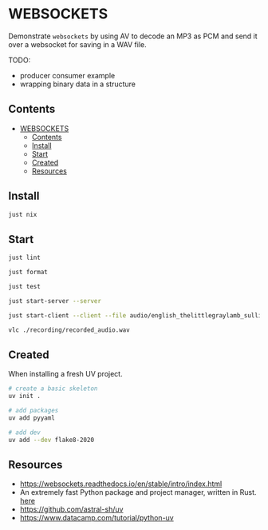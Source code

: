 # WEBSOCKETS

Demonstrate `websockets` by using AV to decode an MP3 as PCM and send it over a websocket for saving in a WAV file.  

TODO:

* producer consumer example
* wrapping binary data in a structure

## Contents

- [WEBSOCKETS](#websockets)
  - [Contents](#contents)
  - [Install](#install)
  - [Start](#start)
  - [Created](#created)
  - [Resources](#resources)

## Install

```sh
just nix
```

## Start

```sh
just lint

just format

just test

just start-server --server

just start-client --client --file audio/english_thelittlegraylamb_sullivan_csm_64kb.mp3

vlc ./recording/recorded_audio.wav
```

## Created

When installing a fresh UV project.  

```sh
# create a basic skeleton
uv init .

# add packages
uv add pyyaml

# add dev 
uv add --dev flake8-2020 
```

## Resources

* https://websockets.readthedocs.io/en/stable/intro/index.html
* An extremely fast Python package and project manager, written in Rust. [here](https://docs.astral.sh/uv/)
* https://github.com/astral-sh/uv
* https://www.datacamp.com/tutorial/python-uv
